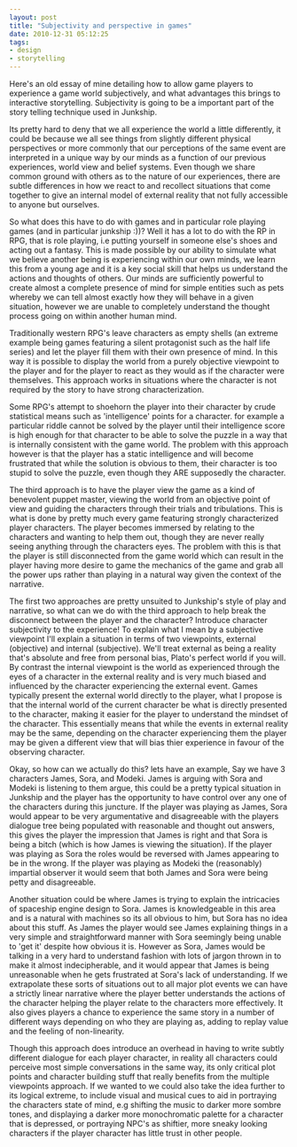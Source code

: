 ```yaml
---
layout: post
title: "Subjectivity and perspective in games"
date: 2010-12-31 05:12:25
tags:
- design
- storytelling
---
```


Here's an old essay of mine detailing how to allow game players to experience a game world subjectively, and what advantages this brings to interactive storytelling. Subjectivity is going to be a important part of the story telling technique used in Junkship.

Its pretty hard to deny that we all experience the world a little differently, it could be because we all see things from slightly different physical perspectives or more commonly that our perceptions of the same event are interpreted in a unique way by our minds as a function of our previous experiences, world view and belief systems. Even though we share common ground with others as to the nature of our experiences, there are subtle differences in how we react to and recollect situations that come together to give an internal model of external reality that not fully accessible to anyone but ourselves.

So what does this have to do with games and in particular role playing games (and in particular junkship :))? Well it has a lot to do with the RP in RPG, that is role playing, i.e putting yourself in someone else's shoes and acting out a fantasy. This is made possible by our ability to simulate what we believe another being is experiencing within our own minds, we learn this from a young age and it is a key social skill that helps us understand the actions and thoughts of others. Our minds are sufficiently powerful to create almost a complete presence of mind for simple entities such as pets whereby we can tell almost exactly how they will behave in a given situation, however we are unable to completely understand the thought process going on within another human mind.

Traditionally western RPG's leave characters as empty shells (an extreme example being games featuring a silent protagonist such as the half life series) and let the player fill them with their own presence of mind. In this way it is possible to display the world from a purely objective viewpoint to the player and for the player to react as they would as if the character were themselves. This approach works in situations where the character is not required by the story to have strong characterization.

Some RPG's attempt to shoehorn the player into their character by crude statistical means such as 'intelligence' points for a character. for example a particular riddle cannot be solved by the player until their intelligence score is high enough for that character to be able to solve the puzzle in a way that is internally consistent with the game world. The problem with this approach however is that the player has a static intelligence and will become frustrated that while the solution is obvious to them, their character is too stupid to solve the puzzle, even though they ARE supposedly the character.

The third approach is to have the player view the game as a kind of benevolent puppet master, viewing the world from an objective point of view and guiding the characters through their trials and tribulations. This is what is done by pretty much every game featuring strongly characterized player characters. The player becomes immersed by relating to the characters and wanting to help them out, though they are never really seeing anything through the characters eyes. The problem with this is that the player is still disconnected from the game world which can result in the player having more desire to game the mechanics of the game and grab all the power ups rather than playing in a natural way given the context of the narrative.

The first two approaches are pretty unsuited to Junkship's style of play and narrative, so what can we do with the third approach to help break the disconnect between the player and the character? Introduce character subjectivity to the experience! To explain what I mean by a subjective viewpoint I'll explain a situation in terms of two viewpoints, external (objective) and internal (subjective). We'll treat external as being a reality that's absolute and free from personal bias, Plato's perfect world if you will. By contrast the internal viewpoint is the world as experienced through the eyes of a character in the external reality and is very much biased and influenced by the character experiencing the external event. Games typically present the external world directly to the player, what I propose is that the internal world of the current character be what is directly presented to the character, making it easier for the player to understand the mindset of the character. This essentially means that while the events in external reality may be the same, depending on the character experiencing them the player may be given a different view that will bias thier experience in favour of the observing character.

Okay, so how can we actually do this? lets have an example, Say we have 3 characters James, Sora, and Modeki. James is arguing with Sora and Modeki is listening to them argue, this could be a pretty typical situation in Junkship and the player has the opportunity to have control over any one of the characters during this juncture. If the player was playing as James, Sora would appear to be very argumentative and disagreeable with the players dialogue tree being populated with reasonable and thought out answers, this gives the player the impression that James is right and that Sora is being a bitch (which is how James is viewing the situation). If the player was playing as Sora the roles would be reversed with James appearing to be in the wrong. If the player was playing as Modeki the (reasonably) impartial observer it would seem that both James and Sora were being petty and disagreeable.

Another situation could be where James is trying to explain the intricacies of spaceship engine design to Sora. James is knowledgeable in this area and is a natural with machines so its all obvious to him, but Sora has no idea about this stuff. As James the player would see James explaining things in a very simple and straightforward manner with Sora seemingly being unable to 'get it' despite how obvious it is. However as Sora, James would be talking in a very hard to understand fashion with lots of jargon thrown in to make it almost indecipherable, and it would appear that James is being unreasonable when he gets frustrated at Sora's lack of understanding. If we extrapolate these sorts of situations out to all major plot events we can have a strictly linear narrative where the player better understands the actions of the character helping the player relate to the characters more effectively. It also gives players a chance to experience the same story in a number of different ways depending on who they are playing as, adding to replay value and the feeling of non-linearity.

Though this approach does introduce an overhead in having to write subtly different dialogue for each player character, in reality all characters could perceive most simple conversations in the same way, its only critical plot points and character building stuff that really benefits from the multiple viewpoints approach. If we wanted to we could also take the idea further to its logical extreme, to include visual and musical cues to aid in portraying the characters state of mind, e.g shifting the music to darker more sombre tones, and displaying a darker more monochromatic palette for a character that is depressed, or portraying NPC's as shiftier, more sneaky looking characters if the player character has little trust in other people.